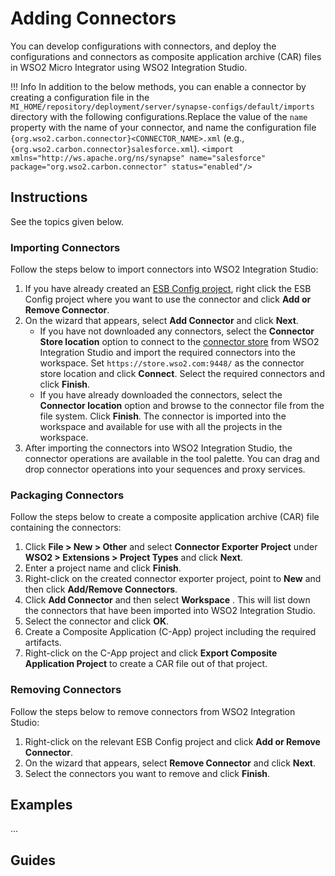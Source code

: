 # Adding Connectors

You can develop configurations with connectors, and deploy the configurations and connectors as composite application archive (CAR) files in WSO2 Micro Integrator using WSO2 Integration Studio.

!!! Info
    In addition to the below methods, you can enable a connector by creating a configuration file in the `MI_HOME/repository/deployment/server/synapse-configs/default/imports` directory with the following configurations.Replace the value of the `name` property with the name of your connector, and name the configuration file `{org.wso2.carbon.connector}<CONNECTOR_NAME>.xml` (e.g., `{org.wso2.carbon.connector}salesforce.xml`).
    ```
    <import xmlns="http://ws.apache.org/ns/synapse"
            name="salesforce"
            package="org.wso2.carbon.connector"
            status="enabled"/>
    ```

## Instructions

See the topics given below.

### Importing Connectors

Follow the steps below to import connectors into WSO2 Integration Studio:

1.  If you have already created an [ESB Config project](../../creating-projects/#esb-config-project), right click the ESB Config project where you want to use the connector and click **Add or Remove Connector**.
2.  On the wizard that appears, select **Add Connector** and click **Next**.
    -   If you have not downloaded any connectors, select the **Connector Store location** option to connect to the [connector store](https://store.wso2.com/store/) from WSO2 Integration Studio and import the required connectors into the workspace. Set `https://store.wso2.com:9448/` as the connector store location and click **Connect**. Select the required connectors and click **Finish**.
    -   If you have already downloaded the connectors, select the **Connector location** option and browse to the connector file from the file system. Click **Finish**. The connector is imported into the workspace and available for use with all the projects in the workspace.  
3.  After importing the connectors into WSO2 Integration Studio, the connector operations are available in the tool palette. You can drag and drop connector operations into your sequences and proxy services.

### Packaging Connectors

Follow the steps below to create a composite application archive (CAR) file containing the connectors:

1.  Click **File > New > Other** and select **Connector Exporter
    Project** under **WSO2 > Extensions > Project Types** and click
    **Next**. 
2.  Enter a project name and click **Finish**.  
3.  Right-click on the created connector exporter project, point to
    **New** and then click **Add/Remove Connectors**.
4.  Click **Add Connector** and then select **Workspace** . This will
    list down the connectors that have been imported into WSO2
    Integration Studio.
5.  Select the connector and click **OK**.
6.  Create a Composite Application (C-App) project including the
    required artifacts.
7.  Right-click on the C-App project and click **Export Composite
    Application Project** to create a CAR file out of that project.

### Removing Connectors

Follow the steps below to remove connectors from WSO2 Integration
Studio:

1.  Right-click on the relevant ESB Config project and click **Add or Remove Connector**.
2.  On the wizard that appears, select **Remove Connector** and click **Next**.
3.  Select the connectors you want to remove and click **Finish**.

## Examples
...

## Guides
